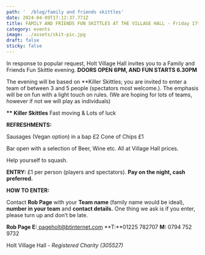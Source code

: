 ```yaml
---
path: '  /blog/family and friends skittles'
date: 2024-04-09T17:12:37.771Z
title: FAMILY AND FRIENDS FUN SKITTLES AT THE VILLAGE HALL - Friday 17th May 2024
category: events
image: ../assets/skit-pic.jpg
draft: false
sticky: false
---
```

In response to popular request, Holt Village Hall invites you to a Family and Friends Fun Skittle evening.  **DOORS OPEN 6PM, AND FUN STARTS 6.30PM**

The evening will be based on \*\*Killer Skittles; you are invited to enter a team of between 3 and 5 people (spectators most welcome.). The emphasis will be on fun with a light touch on rules. (We are hoping for lots of teams, however if not we will play as individuals)

**\*\* Killer Skittles** Fast moving & Lots of luck 

**REFRESHMENTS:**

Sausages (Vegan option) in a bap £2 Cone of Chips £1

Bar open with a selection of Beer, Wine etc. All at Village Hall prices.

Help yourself to squash.

**ENTRY:**  £1 per person (players and spectators).  **Pay on the night, cash preferred.**

**HOW TO ENTER:**

Contact **Rob Page** with your **Team name** (family name would be ideal), **number in your team** and **contact details.** One thing we ask is if you enter, please turn up and don’t be late.

**Rob Page  E:**[  pageholt@btinternet.com](mailto:pageholt@btinternet.com)  **T:**01225 782707  **M:** 0794 752 9732

Holt Village Hall - *Registered Charity (305527)*